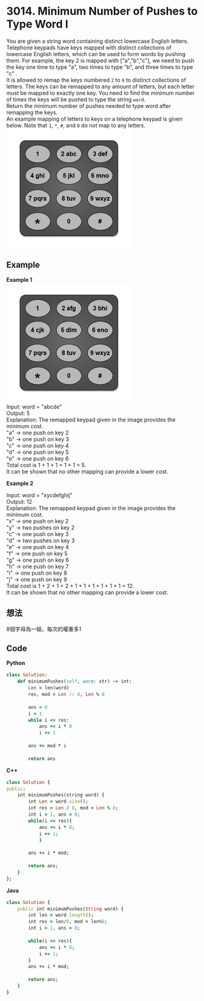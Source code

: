 # 3014. Minimum Number of Pushes to Type Word I
You are given a string word containing distinct lowercase English letters.  
Telephone keypads have keys mapped with distinct collections of lowercase English letters, which can be used to form words by pushing them. For example, the key 2 is mapped with ["a","b","c"], we need to push the key one time to type "a", two times to type "b", and three times to type "c" .  
It is allowed to remap the keys numbered `2` to `9` to distinct collections of letters. The keys can be remapped to any amount of letters, but each letter must be mapped to exactly one key. You need to find the minimum number of times the keys will be pushed to type the string `word`.  
Return the minimum number of pushes needed to type word after remapping the keys.  
An example mapping of letters to keys on a telephone keypad is given below. Note that `1`, `*`, `#`, and `0` do not map to any letters.  
![Image](https://github.com/Adalyne/Leetcode/blob/4979596eff357b6b442bdf1a0b2e47f7e2f1dacc/Others/Image/keypaddesc.png)  

 
## Example
**Example 1**  
![Image](https://github.com/Adalyne/Leetcode/blob/7bf4c82e808e06a5e37ca9d57e4843bbc01f31f5/Others/Image/keypadv1e1.png)  
Input: word = "abcde"  
Output: 5  
Explanation: The remapped keypad given in the image provides the minimum cost.  
"a" -> one push on key 2  
"b" -> one push on key 3  
"c" -> one push on key 4  
"d" -> one push on key 5  
"e" -> one push on key 6  
Total cost is 1 + 1 + 1 + 1 + 1 = 5.  
It can be shown that no other mapping can provide a lower cost.  

**Example 2**  

Input: word = "xycdefghij"  
Output: 12  
Explanation: The remapped keypad given in the image provides the minimum cost.  
"x" -> one push on key 2  
"y" -> two pushes on key 2  
"c" -> one push on key 3  
"d" -> two pushes on key 3  
"e" -> one push on key 4  
"f" -> one push on key 5  
"g" -> one push on key 6  
"h" -> one push on key 7  
"i" -> one push on key 8  
"j" -> one push on key 9  
Total cost is 1 + 2 + 1 + 2 + 1 + 1 + 1 + 1 + 1 + 1 = 12.  
It can be shown that no other mapping can provide a lower cost.  

## 想法
8個字母為一組，每次的權重多1  
## Code
**Python**  
```ruby
class Solution:
    def minimumPushes(self, word: str) -> int:
        Len = len(word)
        res, mod = Len // 8, Len % 8

        ans = 0
        i = 1
        while i <= res:
            ans += i * 8
            i += 1

        ans += mod * i

        return ans
```
**C++**
```ruby
class Solution {
public:
    int minimumPushes(string word) {
        int Len = word.size();
        int res = Len / 8, mod = Len % 8;
        int i = 1, ans = 0;
        while(i <= res){
            ans += i * 8;
            i += 1;
            }

        ans += i * mod;    
        
        return ans;
    }
};
```
**Java**
```ruby
class Solution {
    public int minimumPushes(String word) {
        int len = word.length();
        int res = len/8, mod = len%8;
        int i = 1, ans = 0;

        while(i <= res){
            ans += i * 8;
            i += 1;
        }
        ans += i * mod;

        return ans;
    }
}
```
